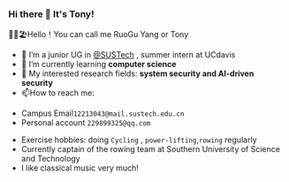 

### Hi there 👋 It's Tony! 

🙎‍♂️🏖️Hello！You can call me RuoGu Yang or Tony

<!--
**Tonyyang0606/Tonyyang0606** is a ✨ _special_ ✨ repository because its `README.md` (this file) appears on your GitHub profile.-->




- 🔭 I’m a junior UG in [@SUSTech](https://www.sustech.edu.cn/) , summer intern at UCdavis<br>
- 🌱 I’m currently learning **computer science**
- 👯 My interested research fields: **system security and AI-driven security**
- 📫How to reach me:
 +  Campus Email`12213043@mail.sustech.edu.cn`
 +  Personal account `229899325@qq.com`
- Exercise hobbies: doing `Cycling` , `power-lifting`,`rowing` regularly
- Currently captain of the rowing team at Southern University of Science and Technology
- I like classical music very much!
